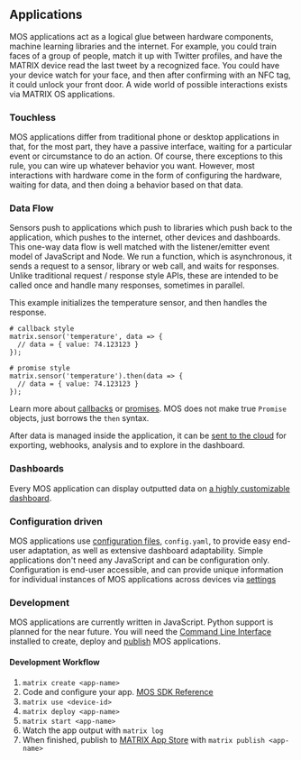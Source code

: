 ## Applications

MOS applications act as a logical glue between hardware components, machine learning libraries and the internet. For example, you could train faces of a group of people, match it up with Twitter profiles, and have the MATRIX device read the last tweet by a recognized face. You could have your device watch for your face, and then after confirming with an NFC tag, it could unlock your front door. A wide world of possible interactions exists via MATRIX OS applications.

### Touchless

MOS applications differ from traditional phone or desktop applications in that, for the most part, they have a passive interface, waiting for a particular event or circumstance to do an action. Of course, there exceptions to this rule, you can wire up whatever behavior you want. However, most interactions with hardware come in the form of configuring the hardware, waiting for data, and then doing a behavior based on that data.

### Data Flow
Sensors push to applications which push to libraries which push back to the application, which pushes to the internet, other devices and dashboards. This one-way data flow is well matched with the listener/emitter event model of JavaScript and Node. We run a function, which is asynchronous, it sends a request to a sensor, library or web call, and waits for responses. Unlike traditional request / response style APIs, these are intended to be called once and handle many responses, sometimes in parallel.

This example initializes the temperature sensor, and then handles the response.
```
# callback style
matrix.sensor('temperature', data => {
  // data = { value: 74.123123 }
});

# promise style
matrix.sensor('temperature').then(data => {
  // data = { value: 74.123123 }
});
```
Learn more about [callbacks](https://developer.mozilla.org/en-US/docs/Glossary/Callback_function) or [promises](http://developer.mozilla.org/en-US/docs/Web/JavaScript/Reference/Global_Objects/promise). MOS does not make true `Promise` objects, just borrows the `then` syntax.

After data is managed inside the application, it can be [sent to the cloud](data.md) for exporting, webhooks, analysis and to explore in the dashboard.

### Dashboards

Every MOS application can display outputted data on [a highly customizable dashboard](dashboard.md). 

### Configuration driven

MOS applications use [configuration files](configuration.md), `config.yaml`, to provide easy end-user adaptation, as well as extensive dashboard adaptability. Simple applications don't need any JavaScript and can be configuration only. Configuration is end-user accessible, and can provide unique information for individual instances of MOS applications across devices via [settings](../reference/system.md#settings)

### Development

MOS applications are currently written in JavaScript. Python support is planned for the near future. You will need the [Command Line Interface](cli.md) installed to create, deploy and [publish](publishing.md) MOS applications.

#### Development Workflow

1. `matrix create <app-name>`
1. Code and configure your app. [MOS SDK Reference](../reference/index.md)
1. `matrix use <device-id>`
1. `matrix deploy <app-name>`
1. `matrix start <app-name>`
1. Watch the app output with `matrix log`
1. When finished, publish to [MATRIX App Store](http://apps.matrix.one) with `matrix publish <app-name>`